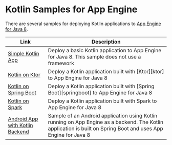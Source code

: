 Kotlin Samples for App Engine
=============================

There are several samples for deploying Kotlin applications to
[App Engine for Java 8](https://cloud.google.com/appengine/docs/standard/java/runtime-java8).

|Link|Description|
|---|---|
|[Simple Kotlin App](https://github.com/GoogleCloudPlatform/getting-started-java/tree/master/appengine-standard-java8/kotlin-appengine-standard)|Deploy a basic Kotlin application to App Engine for Java 8. This sample does not use a framework|
|[Kotlin on Ktor](ktor)|Deploy a Kotlin application built with [Ktor][ktor] to App Engine for Java 8|
|[Kotlin on Spring Boot](springboot)|Deploy a Kotlin application built with [Spring Boot][springboot] to App Engine for Java 8|
|[Kotlin on Spark](https://github.com/GoogleCloudPlatform/getting-started-java/tree/master/appengine-standard-java8/kotlin-spark-appengine-standard)|Deploy a Kotlin application built with Spark to App Engine for Java 8|
|[Android App with Kotlin Backend](https://github.com/GoogleCloudPlatform/kotlin-samples/tree/master/getting-started/android-frontend-with-appengine-backend)|Sample of an Android application using Kotlin running on App Engine as a backend. The Kotlin application is built on Spring Boot and uses App Engine for Java 8|
